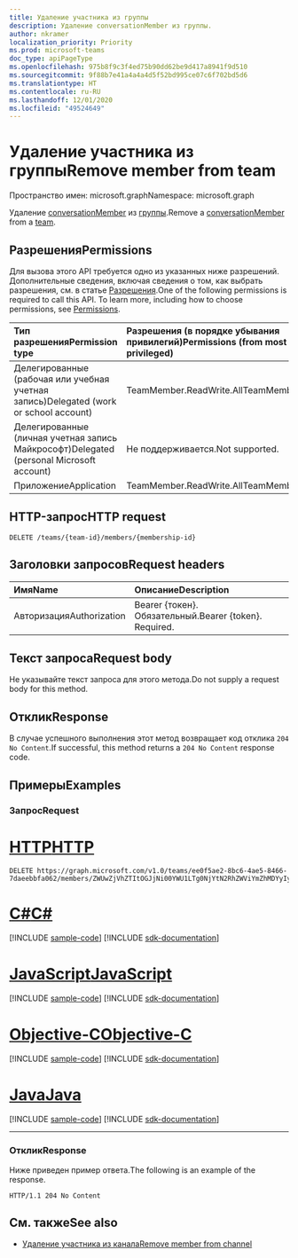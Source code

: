 ```yaml
---
title: Удаление участника из группы
description: Удаление conversationMember из группы.
author: nkramer
localization_priority: Priority
ms.prod: microsoft-teams
doc_type: apiPageType
ms.openlocfilehash: 975b8f9c3f4ed75b90dd62be9d417a8941f9d510
ms.sourcegitcommit: 9f88b7e41a4a4a4d5f52bd995ce07c6f702bd5d6
ms.translationtype: HT
ms.contentlocale: ru-RU
ms.lasthandoff: 12/01/2020
ms.locfileid: "49524649"
---
```

# <a name="remove-member-from-team"></a><span data-ttu-id="40ca1-103">Удаление участника из группы</span><span class="sxs-lookup"><span data-stu-id="40ca1-103">Remove member from team</span></span>
<span data-ttu-id="40ca1-104">Пространство имен: microsoft.graph</span><span class="sxs-lookup"><span data-stu-id="40ca1-104">Namespace: microsoft.graph</span></span>

<span data-ttu-id="40ca1-105">Удаление [conversationMember](../resources/conversationmember.md) из [группы](../resources/team.md).</span><span class="sxs-lookup"><span data-stu-id="40ca1-105">Remove a [conversationMember](../resources/conversationmember.md) from a [team](../resources/team.md).</span></span>

## <a name="permissions"></a><span data-ttu-id="40ca1-106">Разрешения</span><span class="sxs-lookup"><span data-stu-id="40ca1-106">Permissions</span></span>
<span data-ttu-id="40ca1-p101">Для вызова этого API требуется одно из указанных ниже разрешений. Дополнительные сведения, включая сведения о том, как выбрать разрешения, см. в статье [Разрешения](/graph/permissions-reference).</span><span class="sxs-lookup"><span data-stu-id="40ca1-p101">One of the following permissions is required to call this API. To learn more, including how to choose permissions, see [Permissions](/graph/permissions-reference).</span></span>

|<span data-ttu-id="40ca1-109">Тип разрешения</span><span class="sxs-lookup"><span data-stu-id="40ca1-109">Permission type</span></span>|<span data-ttu-id="40ca1-110">Разрешения (в порядке убывания привилегий)</span><span class="sxs-lookup"><span data-stu-id="40ca1-110">Permissions (from most to least privileged)</span></span>|
|:---|:---|
|<span data-ttu-id="40ca1-111">Делегированные (рабочая или учебная учетная запись)</span><span class="sxs-lookup"><span data-stu-id="40ca1-111">Delegated (work or school account)</span></span>| <span data-ttu-id="40ca1-112">TeamMember.ReadWrite.All</span><span class="sxs-lookup"><span data-stu-id="40ca1-112">TeamMember.ReadWrite.All</span></span> |
|<span data-ttu-id="40ca1-113">Делегированные (личная учетная запись Майкрософт)</span><span class="sxs-lookup"><span data-stu-id="40ca1-113">Delegated (personal Microsoft account)</span></span> | <span data-ttu-id="40ca1-114">Не поддерживается.</span><span class="sxs-lookup"><span data-stu-id="40ca1-114">Not supported.</span></span>    |
|<span data-ttu-id="40ca1-115">Приложение</span><span class="sxs-lookup"><span data-stu-id="40ca1-115">Application</span></span>| <span data-ttu-id="40ca1-116">TeamMember.ReadWrite.All</span><span class="sxs-lookup"><span data-stu-id="40ca1-116">TeamMember.ReadWrite.All</span></span> |


## <a name="http-request"></a><span data-ttu-id="40ca1-117">HTTP-запрос</span><span class="sxs-lookup"><span data-stu-id="40ca1-117">HTTP request</span></span>

<!-- {
  "blockType": "ignored"
}
-->
``` http
DELETE /teams/{team-id}/members/{membership-id}
```

## <a name="request-headers"></a><span data-ttu-id="40ca1-118">Заголовки запросов</span><span class="sxs-lookup"><span data-stu-id="40ca1-118">Request headers</span></span>
|<span data-ttu-id="40ca1-119">Имя</span><span class="sxs-lookup"><span data-stu-id="40ca1-119">Name</span></span>|<span data-ttu-id="40ca1-120">Описание</span><span class="sxs-lookup"><span data-stu-id="40ca1-120">Description</span></span>|
|:---|:---|
|<span data-ttu-id="40ca1-121">Авторизация</span><span class="sxs-lookup"><span data-stu-id="40ca1-121">Authorization</span></span>|<span data-ttu-id="40ca1-p102">Bearer {токен}. Обязательный.</span><span class="sxs-lookup"><span data-stu-id="40ca1-p102">Bearer {token}. Required.</span></span>|

## <a name="request-body"></a><span data-ttu-id="40ca1-124">Текст запроса</span><span class="sxs-lookup"><span data-stu-id="40ca1-124">Request body</span></span>
<span data-ttu-id="40ca1-125">Не указывайте текст запроса для этого метода.</span><span class="sxs-lookup"><span data-stu-id="40ca1-125">Do not supply a request body for this method.</span></span>

## <a name="response"></a><span data-ttu-id="40ca1-126">Отклик</span><span class="sxs-lookup"><span data-stu-id="40ca1-126">Response</span></span>

<span data-ttu-id="40ca1-127">В случае успешного выполнения этот метод возвращает код отклика `204 No Content`.</span><span class="sxs-lookup"><span data-stu-id="40ca1-127">If successful, this method returns a `204 No Content` response code.</span></span>

## <a name="examples"></a><span data-ttu-id="40ca1-128">Примеры</span><span class="sxs-lookup"><span data-stu-id="40ca1-128">Examples</span></span>

### <a name="request"></a><span data-ttu-id="40ca1-129">Запрос</span><span class="sxs-lookup"><span data-stu-id="40ca1-129">Request</span></span>

# <a name="http"></a>[<span data-ttu-id="40ca1-130">HTTP</span><span class="sxs-lookup"><span data-stu-id="40ca1-130">HTTP</span></span>](#tab/http)
<!-- {
  "blockType": "request",
  "name": "delete_members_from_team"
}
-->
``` http
DELETE https://graph.microsoft.com/v1.0/teams/ee0f5ae2-8bc6-4ae5-8466-7daeebbfa062/members/ZWUwZjVhZTItOGJjNi00YWU1LTg0NjYtN2RhZWViYmZhMDYyIyM3Mzc2MWYwNi0yYWM5LTQ2OWMtOWYxMC0yNzlhOGNjMjY3Zjk=
```
# <a name="c"></a>[<span data-ttu-id="40ca1-131">C#</span><span class="sxs-lookup"><span data-stu-id="40ca1-131">C#</span></span>](#tab/csharp)
[!INCLUDE [sample-code](../includes/snippets/csharp/delete-members-from-team-csharp-snippets.md)]
[!INCLUDE [sdk-documentation](../includes/snippets/snippets-sdk-documentation-link.md)]

# <a name="javascript"></a>[<span data-ttu-id="40ca1-132">JavaScript</span><span class="sxs-lookup"><span data-stu-id="40ca1-132">JavaScript</span></span>](#tab/javascript)
[!INCLUDE [sample-code](../includes/snippets/javascript/delete-members-from-team-javascript-snippets.md)]
[!INCLUDE [sdk-documentation](../includes/snippets/snippets-sdk-documentation-link.md)]

# <a name="objective-c"></a>[<span data-ttu-id="40ca1-133">Objective-C</span><span class="sxs-lookup"><span data-stu-id="40ca1-133">Objective-C</span></span>](#tab/objc)
[!INCLUDE [sample-code](../includes/snippets/objc/delete-members-from-team-objc-snippets.md)]
[!INCLUDE [sdk-documentation](../includes/snippets/snippets-sdk-documentation-link.md)]

# <a name="java"></a>[<span data-ttu-id="40ca1-134">Java</span><span class="sxs-lookup"><span data-stu-id="40ca1-134">Java</span></span>](#tab/java)
[!INCLUDE [sample-code](../includes/snippets/java/delete-members-from-team-java-snippets.md)]
[!INCLUDE [sdk-documentation](../includes/snippets/snippets-sdk-documentation-link.md)]

---

### <a name="response"></a><span data-ttu-id="40ca1-135">Отклик</span><span class="sxs-lookup"><span data-stu-id="40ca1-135">Response</span></span>
<span data-ttu-id="40ca1-136">Ниже приведен пример ответа.</span><span class="sxs-lookup"><span data-stu-id="40ca1-136">The following is an example of the response.</span></span>
<!-- {
  "blockType": "response",
  "truncated": true
}
-->
``` http
HTTP/1.1 204 No Content
```

## <a name="see-also"></a><span data-ttu-id="40ca1-137">См. также</span><span class="sxs-lookup"><span data-stu-id="40ca1-137">See also</span></span>

- [<span data-ttu-id="40ca1-138">Удаление участника из канала</span><span class="sxs-lookup"><span data-stu-id="40ca1-138">Remove member from channel</span></span>](channel-delete-members.md)
